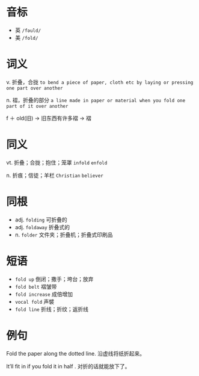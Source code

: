 # 音标

- 英 `/fəuld/`
- 美 `/fold/`

# 词义

v. 折叠，合拢
`to bend a piece of paper, cloth etc by laying or pressing one part over another`

n. 褶，折叠的部分
`a line made in paper or material when you fold one part of it over another`



f ＋ old(旧) → 旧东西有许多褶 → 褶

# 同义

vt. 折叠；合拢；抱住；笼罩
`infold` `enfold`

n. 折痕；信徒；羊栏
`Christian` `believer`

# 同根

- adj. `folding` 可折叠的
- adj. `foldaway` 折叠式的
- n. `folder` 文件夹；折叠机；折叠式印刷品

# 短语

- `fold up` 倒闭；撒手；垮台；放弃
- `fold belt` 褶皱带
- `fold increase` 成倍增加
- `vocal fold` 声襞
- `fold line` 折线；折纹；返折线

# 例句

Fold the paper along the dotted line.
沿虚线将纸折起来。

It’ll fit in if you fold it in half .
对折的话就能放下了。


